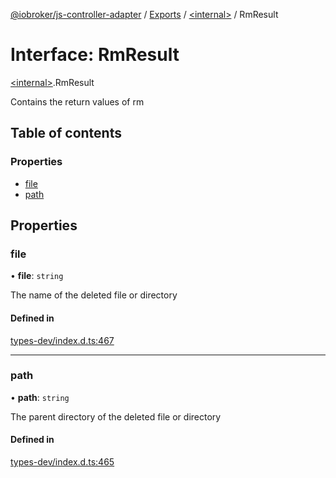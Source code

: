 [@iobroker/js-controller-adapter](../README.md) / [Exports](../modules.md) / [\<internal\>](../modules/internal_.md) / RmResult

# Interface: RmResult

[\<internal\>](../modules/internal_.md).RmResult

Contains the return values of rm

## Table of contents

### Properties

- [file](internal_.RmResult.md#file)
- [path](internal_.RmResult.md#path)

## Properties

### file

• **file**: `string`

The name of the deleted file or directory

#### Defined in

[types-dev/index.d.ts:467](https://github.com/ioBroker/ioBroker.js-controller/blob/1196b435/packages/types-dev/index.d.ts#L467)

___

### path

• **path**: `string`

The parent directory of the deleted file or directory

#### Defined in

[types-dev/index.d.ts:465](https://github.com/ioBroker/ioBroker.js-controller/blob/1196b435/packages/types-dev/index.d.ts#L465)
